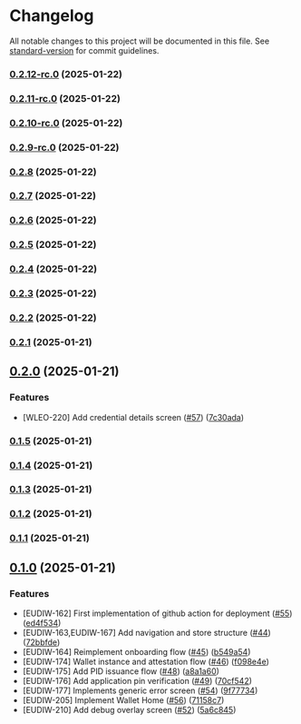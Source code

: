 # Changelog

All notable changes to this project will be documented in this file. See [standard-version](https://github.com/conventional-changelog/standard-version) for commit guidelines.

### [0.2.12-rc.0](https://github.com/pagopa/io-eudiw-app/compare/0.2.11-rc.0...0.2.12-rc.0) (2025-01-22)

### [0.2.11-rc.0](https://github.com/pagopa/io-eudiw-app/compare/0.2.10-rc.0...0.2.11-rc.0) (2025-01-22)

### [0.2.10-rc.0](https://github.com/pagopa/io-eudiw-app/compare/0.2.8...0.2.10-rc.0) (2025-01-22)

### [0.2.9-rc.0](https://github.com/pagopa/io-eudiw-app/compare/0.2.8...0.2.9-rc.0) (2025-01-22)

### [0.2.8](https://github.com/pagopa/io-eudiw-app/compare/0.2.7...0.2.8) (2025-01-22)

### [0.2.7](https://github.com/pagopa/io-eudiw-app/compare/0.2.6...0.2.7) (2025-01-22)

### [0.2.6](https://github.com/pagopa/io-eudiw-app/compare/0.2.5...0.2.6) (2025-01-22)

### [0.2.5](https://github.com/pagopa/io-eudiw-app/compare/0.2.4...0.2.5) (2025-01-22)

### [0.2.4](https://github.com/pagopa/io-eudiw-app/compare/0.2.3...0.2.4) (2025-01-22)

### [0.2.3](https://github.com/pagopa/io-eudiw-app/compare/0.2.2...0.2.3) (2025-01-22)

### [0.2.2](https://github.com/pagopa/io-eudiw-app/compare/0.2.1...0.2.2) (2025-01-22)

### [0.2.1](https://github.com/pagopa/io-eudiw-app/compare/0.2.0...0.2.1) (2025-01-21)

## [0.2.0](https://github.com/pagopa/io-eudiw-app/compare/0.1.5...0.2.0) (2025-01-21)


### Features

* [WLEO-220] Add credential details screen ([#57](https://github.com/pagopa/io-eudiw-app/issues/57)) ([7c30ada](https://github.com/pagopa/io-eudiw-app/commit/7c30ada24a227332465dde2aa2094ac313ac223f))

### [0.1.5](https://github.com/pagopa/io-eudiw-app/compare/0.1.4...0.1.5) (2025-01-21)

### [0.1.4](https://github.com/pagopa/io-eudiw-app/compare/0.1.3...0.1.4) (2025-01-21)

### [0.1.3](https://github.com/pagopa/io-eudiw-app/compare/0.1.2...0.1.3) (2025-01-21)

### [0.1.2](https://github.com/pagopa/io-eudiw-app/compare/0.1.1...0.1.2) (2025-01-21)

### [0.1.1](https://github.com/pagopa/io-eudiw-app/compare/0.1.0...0.1.1) (2025-01-21)

## [0.1.0](https://github.com/pagopa/io-eudiw-app/compare/0.5.0-rc.2...0.1.0) (2025-01-21)


### Features

* [EUDIW-162] First implementation of github action for deployment ([#55](https://github.com/pagopa/io-eudiw-app/issues/55)) ([ed4f534](https://github.com/pagopa/io-eudiw-app/commit/ed4f534ec5709f0c7eb3ee93ea49980d054c0322))
* [EUDIW-163,EUDIW-167] Add navigation and store structure ([#44](https://github.com/pagopa/io-eudiw-app/issues/44)) ([72bbfde](https://github.com/pagopa/io-eudiw-app/commit/72bbfdeceb5ff0c6bcd78aeab9dd8393f6d0f283))
* [EUDIW-164] Reimplement onboarding flow ([#45](https://github.com/pagopa/io-eudiw-app/issues/45)) ([b549a54](https://github.com/pagopa/io-eudiw-app/commit/b549a54742ebc28400295f5269f765a62aed1d14))
* [EUDIW-174] Wallet instance and attestation flow ([#46](https://github.com/pagopa/io-eudiw-app/issues/46)) ([f098e4e](https://github.com/pagopa/io-eudiw-app/commit/f098e4e799df3218970fc946c75e88e0d968149d))
* [EUDIW-175] Add PID issuance flow ([#48](https://github.com/pagopa/io-eudiw-app/issues/48)) ([a8a1a60](https://github.com/pagopa/io-eudiw-app/commit/a8a1a607038eb2f46eb8e5702636727e9fe19a8c))
* [EUDIW-176] Add application pin verification ([#49](https://github.com/pagopa/io-eudiw-app/issues/49)) ([70cf542](https://github.com/pagopa/io-eudiw-app/commit/70cf54246ebc250a92d81988f0958a27536cb6f4))
* [EUDIW-177] Implements generic error screen ([#54](https://github.com/pagopa/io-eudiw-app/issues/54)) ([9f77734](https://github.com/pagopa/io-eudiw-app/commit/9f77734c6a7ba939f759fec201d8c00a86372439))
* [EUDIW-205] Implement Wallet Home ([#56](https://github.com/pagopa/io-eudiw-app/issues/56)) ([71158c7](https://github.com/pagopa/io-eudiw-app/commit/71158c723ab50715fa8734438ff83533cc280eeb))
* [EUDIW-210] Add debug overlay screen ([#52](https://github.com/pagopa/io-eudiw-app/issues/52)) ([5a6c845](https://github.com/pagopa/io-eudiw-app/commit/5a6c845cc9d63ed9c16e98d9ff38e2546d7c531f))

